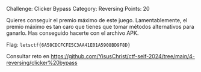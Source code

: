 Challenge: Clicker Bypass
Category: Reversing
Points: 20

Quieres conseguir el premio máximo de este juego. Lamentablemente, el premio máximo es tan caro que tienes que tomar métodos alternativos para ganarlo. Has conseguido hacerte con el archivo APK.

Flag: `letsctf{6A58CDCFCFE5C3AA41E01A5908BD9F8D}`

Consultar reto en https://github.com/YisusChrist/ctf-seif-2024/tree/main/4-reversing/clicker%20bypass
